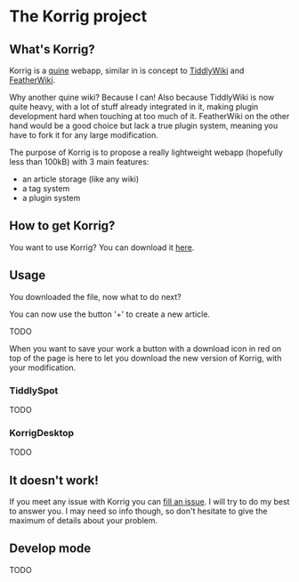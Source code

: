 # The Korrig project

## What's Korrig?

Korrig is a [quine](https://en.wikipedia.org/wiki/Quine_(computing)) webapp, similar in is concept to [TiddlyWiki](https://tiddlywiki.com/) and [FeatherWiki](https://feather.wiki/).

Why another quine wiki? Because I can! Also because TiddlyWiki is now quite heavy, with a lot of stuff already integrated in it, making plugin development hard when touching at too much of it. FeatherWiki on the other hand would be a good choice but lack a true plugin system, meaning you have to fork it for any large modification.

The purpose of Korrig is to propose a really lightweight webapp (hopefully less than 100kB) with 3 main features:

- an article storage (like any wiki)
- a tag system
- a plugin system

## How to get Korrig?

You want to use Korrig? You can download it [here](https://othelarian.github.io/korrig).

## Usage

You downloaded the file, now what to do next?

You can now use the button '+' to create a new article.

TODO

When you want to save your work a button with a download icon in red on top of the page is here to let you download the new version of Korrig, with your modification.

### TiddlySpot

TODO

### KorrigDesktop

TODO

## It doesn't work!

If you meet any issue with Korrig you can [fill an issue](https://github.com/othelarian/korrig/issues). I will try to do my best to answer you. I may need so info though, so don't hesitate to give the maximum of details about your problem.

## Develop mode

TODO
